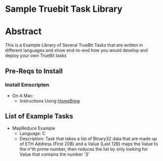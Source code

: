 # Sample Truebit Task Library

# Abstract

This is a Example Library of Several TrueBit Tasks that are written in different languages and show end-to-end how you would develop and deploy your own TrueBit tasks

## Pre-Reqs to Install

### Install Emscripten

* On A Mac:
    * Instructions Using [HomeBrew](https://formulae.brew.sh/formula/emscripten)

## List of Example Tasks

* MapReduce Example
    * Language: C
    * Description: Task that takes a list of Binary32 data that are made up of ETH Address (First 20B) and a Value (Last 12B) maps the Value to the n^th prime number, then reduces the list by only looking for Value that contains the number '3'
